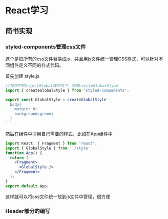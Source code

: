 # React学习

## 简书实现

### styled-components管理css文件

这个是把所有的css文件替换成js，并且用js文件统一管理CSS样式，可以针对不同组件定义不同的样式代码。

首先创建 style.js

```js
//视频中的injectGlobal被弃用了，换成createGlobalStyle
import { createGlobalStyle } from 'styled-components';

export const GlobalStyle = createGlobalStyle`
  body{
    margin: 0;
    background:green;
  }
`
```

然后在组件中引用自己需要的样式，比如在App组件中

```jsx
import React, { Fragment } from 'react';
import { GlobalStyle } from './style'
function App() {
  return (
    <Fragment>
      <GlobalStyle />
    </Fragment>
  );
}
export default App;
```

这样就可以将css文件统一放到js文件中管理，很方便

### Header部分的编写
